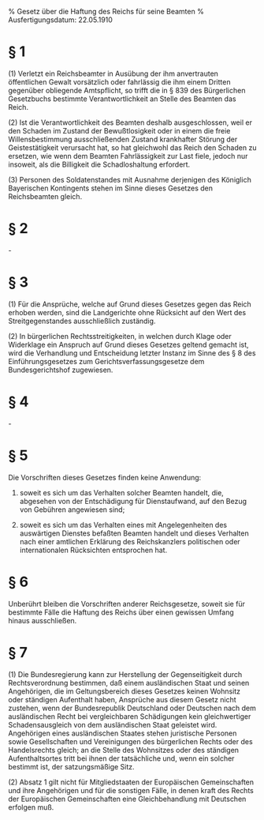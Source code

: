 % Gesetz über die Haftung des Reichs für seine Beamten
% Ausfertigungsdatum: 22.05.1910
 
# § 1

(1) Verletzt ein Reichsbeamter in Ausübung der ihm anvertrauten öffentlichen Gewalt vorsätzlich oder fahrlässig die ihm einem Dritten gegenüber obliegende Amtspflicht, so trifft die in § 839 des Bürgerlichen Gesetzbuchs bestimmte Verantwortlichkeit an Stelle des Beamten das Reich.

(2) Ist die Verantwortlichkeit des Beamten deshalb ausgeschlossen, weil er den Schaden im Zustand der Bewußtlosigkeit oder in einem die freie Willensbestimmung ausschließenden Zustand krankhafter Störung der Geistestätigkeit verursacht hat, so hat gleichwohl das Reich den Schaden zu ersetzen, wie wenn dem Beamten Fahrlässigkeit zur Last fiele, jedoch nur insoweit, als die Billigkeit die Schadloshaltung erfordert.

(3) Personen des Soldatenstandes mit Ausnahme derjenigen des Königlich Bayerischen Kontingents stehen im Sinne dieses Gesetzes den Reichsbeamten gleich.

# § 2

\-

# § 3

(1) Für die Ansprüche, welche auf Grund dieses Gesetzes gegen das Reich erhoben werden, sind die Landgerichte ohne Rücksicht auf den Wert des Streitgegenstandes ausschließlich zuständig.

(2) In bürgerlichen Rechtsstreitigkeiten, in welchen durch Klage oder Widerklage ein Anspruch auf Grund dieses Gesetzes geltend gemacht ist, wird die Verhandlung und Entscheidung letzter Instanz im Sinne des § 8 des Einführungsgesetzes zum Gerichtsverfassungsgesetze dem Bundesgerichtshof zugewiesen.

# § 4

\-

# § 5

Die Vorschriften dieses Gesetzes finden keine Anwendung:

1. soweit es sich um das Verhalten solcher Beamten handelt, die, abgesehen von der Entschädigung für Dienstaufwand, auf den Bezug von Gebühren angewiesen sind;

2. soweit es sich um das Verhalten eines mit Angelegenheiten des auswärtigen Dienstes befaßten Beamten handelt und dieses Verhalten nach einer amtlichen Erklärung des Reichskanzlers politischen oder internationalen Rücksichten entsprochen hat.

# § 6

Unberührt bleiben die Vorschriften anderer Reichsgesetze, soweit sie für bestimmte Fälle die Haftung des Reichs über einen gewissen Umfang hinaus ausschließen.

# § 7

(1) Die Bundesregierung kann zur Herstellung der Gegenseitigkeit durch Rechtsverordnung bestimmen, daß einem ausländischen Staat und seinen Angehörigen, die im Geltungsbereich dieses Gesetzes keinen Wohnsitz oder ständigen Aufenthalt haben, Ansprüche aus diesem Gesetz nicht zustehen, wenn der Bundesrepublik Deutschland oder Deutschen nach dem ausländischen Recht bei vergleichbaren Schädigungen kein gleichwertiger Schadensausgleich von dem ausländischen Staat geleistet wird. Angehörigen eines ausländischen Staates stehen juristische Personen sowie Gesellschaften und Vereinigungen des bürgerlichen Rechts oder des Handelsrechts gleich; an die Stelle des Wohnsitzes oder des ständigen Aufenthaltsortes tritt bei ihnen der tatsächliche und, wenn ein solcher bestimmt ist, der satzungsmäßige Sitz.

(2) Absatz 1 gilt nicht für Mitgliedstaaten der Europäischen Gemeinschaften und ihre Angehörigen und für die sonstigen Fälle, in denen kraft des Rechts der Europäischen Gemeinschaften eine Gleichbehandlung mit Deutschen erfolgen muß.
